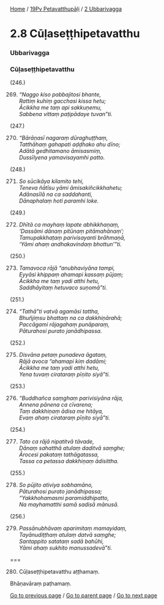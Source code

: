 
[Home](/) / [19Pv Petavatthupāḷi](/tipitaka/19Pv.md) / [2 Ubbarivagga](/tipitaka/19Pv/2.md)

# 2.8 Cūḷaseṭṭhipetavatthu

### Ubbarivagga

### Cūḷaseṭṭhipetavatthu

(246.)

269. _“Naggo kiso pabbajitosi bhante,_  
_Rattiṃ kuhiṃ gacchasi kissa hetu;_  
_Ācikkha me taṃ api sakkuṇemu,_  
_Sabbena vittaṃ paṭipādaye tuvan”ti._  


(247.)

270. _“Bārāṇasī nagaraṃ dūraghuṭṭhaṃ,_  
_Tatthāhaṃ gahapati aḍḍhako ahu dīno;_  
_Adātā gedhitamano āmisasmiṃ,_  
_Dussīlyena yamavisayamhi patto._  


(248.)

271. _So sūcikāya kilamito tehi,_  
_Teneva ñātīsu yāmi āmisakiñcikkhahetu;_  
_Adānasīlā na ca saddahanti,_  
_Dānaphalaṃ hoti paramhi loke._  


(249.)

272. _Dhītā ca mayhaṃ lapate abhikkhaṇaṃ,_  
_‘Dassāmi dānaṃ pitūnaṃ pitāmahānaṃ’;_  
_Tamupakkhaṭaṃ parivisayanti brāhmaṇā,_  
_‘Yāmi ahaṃ andhakavindaṃ bhottun’”ti._  


(250.)

273. _Tamavoca rājā “anubhaviyāna tampi,_  
_Eyyāsi khippaṃ ahamapi kassaṃ pūjaṃ;_  
_Ācikkha me taṃ yadi atthi hetu,_  
_Saddhāyitaṃ hetuvaco suṇomā”ti._  


(251.)

274. _“Tathā”ti vatvā agamāsi tattha,_  
_Bhuñjiṃsu bhattaṃ na ca dakkhiṇārahā;_  
_Paccāgami rājagahaṃ punāparaṃ,_  
_Pāturahosi purato janādhipassa._  


(252.)

275. _Disvāna petaṃ punadeva āgataṃ,_  
_Rājā avoca “ahamapi kiṃ dadāmi;_  
_Ācikkha me taṃ yadi atthi hetu,_  
_Yena tuvaṃ cirataraṃ pīṇito siyā”ti._  


(253.)

276. _“Buddhañca saṃghaṃ parivisiyāna rāja,_  
_Annena pānena ca cīvarena;_  
_Taṃ dakkhiṇaṃ ādisa me hitāya,_  
_Evaṃ ahaṃ cirataraṃ pīṇito siyā”ti._  


(254.)

277. _Tato ca rājā nipatitvā tāvade,_  
_Dānaṃ sahatthā atulaṃ daditvā saṃghe;_  
_Ārocesi pakataṃ tathāgatassa,_  
_Tassa ca petassa dakkhiṇaṃ ādisittha._  


(255.)

278. _So pūjito ativiya sobhamāno,_  
_Pāturahosi purato janādhipassa;_  
_“Yakkhohamasmi paramiddhipatto,_  
_Na mayhamatthi samā sadisā mānusā._  


(256.)

279. _Passānubhāvaṃ aparimitaṃ mamayidaṃ,_  
_Tayānudiṭṭhaṃ atulaṃ datvā saṃghe;_  
_Santappito satataṃ sadā bahūhi,_  
_Yāmi ahaṃ sukhito manussadevā”ti._  


===

280. Cūḷaseṭṭhipetavatthu aṭṭhamaṃ.

  
Bhāṇavāraṃ paṭhamaṃ.



[Go to previous page](/tipitaka/19Pv/2/2.7.md) / [Go to parent page](/tipitaka/19Pv/2.md) / [Go to next page](/tipitaka/19Pv/2/2.9.md)


